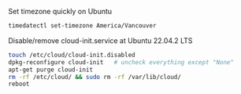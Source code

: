 Set timezone quickly on Ubuntu
```bash
timedatectl set-timezone America/Vancouver
```

Disable/remove cloud-init.service at Ubuntu 22.04.2 LTS
```bash
touch /etc/cloud/cloud-init.disabled
dpkg-reconfigure cloud-init   # uncheck everything except "None"
apt-get purge cloud-init
rm -rf /etc/cloud/ && sudo rm -rf /var/lib/cloud/
reboot
```
